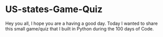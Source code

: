# US-states-Game-Quiz
Hey you all, I hope you are a having a good day. Today I wanted to share this small game/quiz that I built in Python during the 100 days of Code. 
